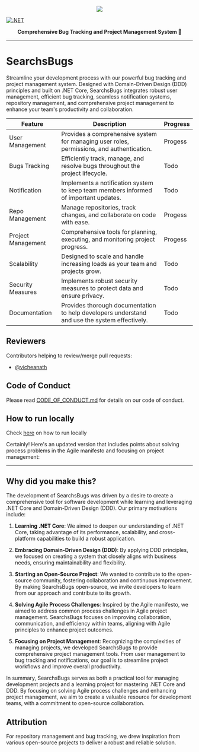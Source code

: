 <p align="center">
  
<img src="https://github.com/user-attachments/assets/e63a5401-022a-4ac6-b327-2abeffabcbd2">
</p>

[![.NET](https://github.com/vicheanath/SearchBugs/actions/workflows/dotnet.yml/badge.svg)](https://github.com/vicheanath/SearchBugs/actions/workflows/dotnet.yml)
<p align="center">
  <strong>Comprehensive Bug Tracking and Project Management System 🚀</strong>
</p>

---

# SearchsBugs

Streamline your development process with our powerful bug tracking and project management system. Designed with Domain-Driven Design (DDD) principles and built on .NET Core, SearchsBugs integrates robust user management, efficient bug tracking, seamless notification systems, repository management, and comprehensive project management to enhance your team's productivity and collaboration.

| Feature             | Description                                                                                  | Progress |
| ------------------- | -------------------------------------------------------------------------------------------- | -------- |
| User Management     | Provides a comprehensive system for managing user roles, permissions, and authentication.     | Progess|
| Bugs Tracking       | Efficiently track, manage, and resolve bugs throughout the project lifecycle.                 | Todo |
| Notification        | Implements a notification system to keep team members informed of important updates.          | Todo |
| Repo Management     | Manage repositories, track changes, and collaborate on code with ease.                        | Progess |
| Project Management  | Comprehensive tools for planning, executing, and monitoring project progress.                 | Progess |
| Scalability         | Designed to scale and handle increasing loads as your team and projects grow.                 | Todo |
| Security Measures   | Implements robust security measures to protect data and ensure privacy.                       | Todo |
| Documentation       | Provides thorough documentation to help developers understand and use the system effectively. | Todo |

## Reviewers

Contributors helping to review/merge pull requests:

- [@vicheanath](https://github.com/vicheanath)

## Code of Conduct

Please read [CODE_OF_CONDUCT.md](CODE_OF_CONDUCT.md) for details on our code of conduct.

## How to run locally

Check <a href="CONTRIBUTING.md">here</a> on how to run locally</a>

Certainly! Here's an updated version that includes points about solving process problems in the Agile manifesto and focusing on project management:

---

## Why did you make this?

The development of SearchsBugs was driven by a desire to create a comprehensive tool for software development while learning and leveraging .NET Core and Domain-Driven Design (DDD). Our primary motivations include:

1. **Learning .NET Core**: We aimed to deepen our understanding of .NET Core, taking advantage of its performance, scalability, and cross-platform capabilities to build a robust application.

2. **Embracing Domain-Driven Design (DDD)**: By applying DDD principles, we focused on creating a system that closely aligns with business needs, ensuring maintainability and flexibility.

3. **Starting an Open-Source Project**: We wanted to contribute to the open-source community, fostering collaboration and continuous improvement. By making SearchsBugs open-source, we invite developers to learn from our approach and contribute to its growth.

4. **Solving Agile Process Challenges**: Inspired by the Agile manifesto, we aimed to address common process challenges in Agile project management. SearchsBugs focuses on improving collaboration, communication, and efficiency within teams, aligning with Agile principles to enhance project outcomes.

5. **Focusing on Project Management**: Recognizing the complexities of managing projects, we developed SearchsBugs to provide comprehensive project management tools. From user management to bug tracking and notifications, our goal is to streamline project workflows and improve overall productivity.

In summary, SearchsBugs serves as both a practical tool for managing development projects and a learning project for mastering .NET Core and DDD. By focusing on solving Agile process challenges and enhancing project management, we aim to create a valuable resource for development teams, with a commitment to open-source collaboration.
## Attribution

For repository management and bug tracking, we drew inspiration from various open-source projects to deliver a robust and reliable solution.
